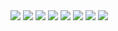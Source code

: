 <img src="./.docs/imgs/demo/1.png" />
<img src="./.docs/imgs/demo/2.png" />
<img src="./.docs/imgs/demo/3.png" />
<img src="./.docs/imgs/demo/4.png" />
<img src="./.docs/imgs/demo/5.png" />
<img src="./.docs/imgs/demo/6.png" />
<img src="./.docs/imgs/demo/7.png" />
<img src="./.docs/imgs/demo/8.png" />
